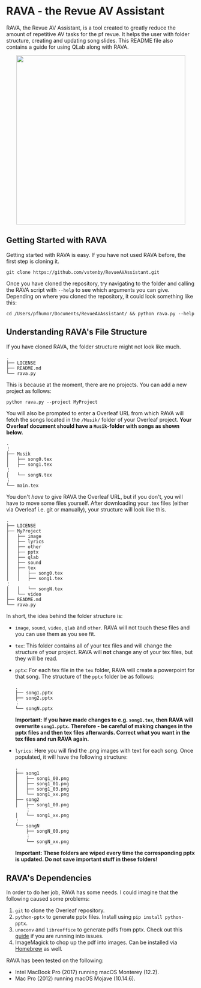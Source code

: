 # RAVA - the Revue AV Assistant

RAVA, the Revue AV Assistant, is a tool created to greatly reduce the amount of repetitive AV tasks for the pf revue. It helps the user with folder structure, creating and updating song slides. This README file also contains a guide for using QLab along with RAVA.

<p align="center">
<img src="https://user-images.githubusercontent.com/35364024/154814545-f17f99f9-2893-4633-b5ff-43eb7d128a6b.png" width="450">
</p>

## Getting Started with RAVA

Getting started with RAVA is easy. If you have not used RAVA before, the first step is cloning it. 

```
git clone https://github.com/vstenby/RevueAVAssistant.git
```

Once you have cloned the repository, try navigating to the folder and calling the RAVA script with `--help` to see which arguments you can give. Depending on where you cloned the repository, it could look something like this:

```
cd /Users/pfhumor/Documents/RevueAVAssistant/ && python rava.py --help
```

## Understanding RAVA's File Structure

If you have cloned RAVA, the folder structure might not look like much. 

```
.
├── LICENSE
├── README.md
└── rava.py
```

This is because at the moment, there are no projects. You can add a new project as follows:

```
python rava.py --project MyProject
```

You will also be prompted to enter a Overleaf URL from which RAVA will fetch the songs located in the `/Musik/` folder of your Overleaf project. **Your Overleaf document should have a `Musik`-folder with songs as shown below.** 

```
.
⋮
├── Musik
│   ├── song0.tex
│   ├── song1.tex
⋮
│   └── songN.tex
⋮
└── main.tex
```

You don't *have* to give RAVA the Overleaf URL, but if you don't, you will have to move some files yourself. After downloading your .tex files (either via Overleaf i.e. git or manually), your structure will look like this. 

```
.
├── LICENSE
├── MyProject
│   ├── image
│   ├── lyrics
│   ├── other
│   ├── pptx
│   ├── qlab
│   ├── sound
│   ├── tex
│   │   ├── song0.tex
│   │   ├── song1.tex
⋮
│   │   └── songN.tex
│   └── video
├── README.md
└── rava.py
```

In short, the idea behind the folder structure is:

* `image`, `sound`, `video`, `qlab` and `other`. RAVA will not touch these files and you can use them as you see fit. 
* `tex`: This folder contains all of your tex files and will change the structure of your project. RAVA will **not** change any of your tex files, but they will be read. 
* `pptx`: For each tex file in the `tex` folder, RAVA will create a powerpoint for that song. The structure of the `pptx` folder be as follows:

  ```
  .
  ├── song1.pptx
  ├── song2.pptx
  ⋮
  └── songN.pptx
  ```
  **Important: If you have made changes to e.g. `song1.tex`, then RAVA will overwrite `song1.pptx`. Therefore - be careful of making changes in the pptx files and then tex files afterwards. Correct what you want in the tex files and run RAVA again.**
  
  
* `lyrics`: Here you will find the .png images with text for each song. Once populated, it will have the following structure:

  ```
  .
  ├── song1
  │   ├── song1_00.png
  │   ├── song1_01.png
  │   ├── song1_03.png
  │   └── song1_xx.png
  ├── song2
  │   ├── song1_00.png
      ⋮
  │   └── song1_xx.png
  ⋮
  └── songN
      ├── songN_00.png
      ⋮
      └── songN_xx.png
  ```
  **Important: These folders are wiped every time the corresponding pptx is updated. Do not save important stuff in these folders!** 
  
 
## RAVA's Dependencies

In order to do her job, RAVA has some needs. I could imagine that the following caused some problems: 

1) `git` to clone the Overleaf repository. 
2) `python-pptx` to generate pptx files. Install using `pip install python-pptx`.
3) `unoconv` and `libreoffice` to generate pdfs from pptx. Check out this [guide](https://nono.ma/export-powerpoint-to-jpg-images-png-pdf) if you are running into issues. 
4) ImageMagick to chop up the pdf into images. Can be installed via [Homebrew](https://formulae.brew.sh/formula/imagemagick) as well.


RAVA has been tested on the following:
* Intel MacBook Pro (2017) running macOS Monterey (12.2).
* Mac Pro (2012) running macOS Mojave (10.14.6).
